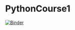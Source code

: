 # PythonCourse1



[![Binder](https://mybinder.org/badge_logo.svg)](https://mybinder.org/v2/gh/JeremyPie/PythonCourse1/main?filepath=Tests.ipynb)
